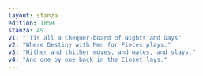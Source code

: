 ```yaml
---
layout: stanza
edition: 1859
stanza: 49
v1: "'Tis all a Chequer-board of Nights and Days"
v2: "Where Destiny with Men for Pieces plays:"
v3: "⁠Hither and thither moves, and mates, and slays,"
v4: "And one by one back in the Closet lays."
---
```

